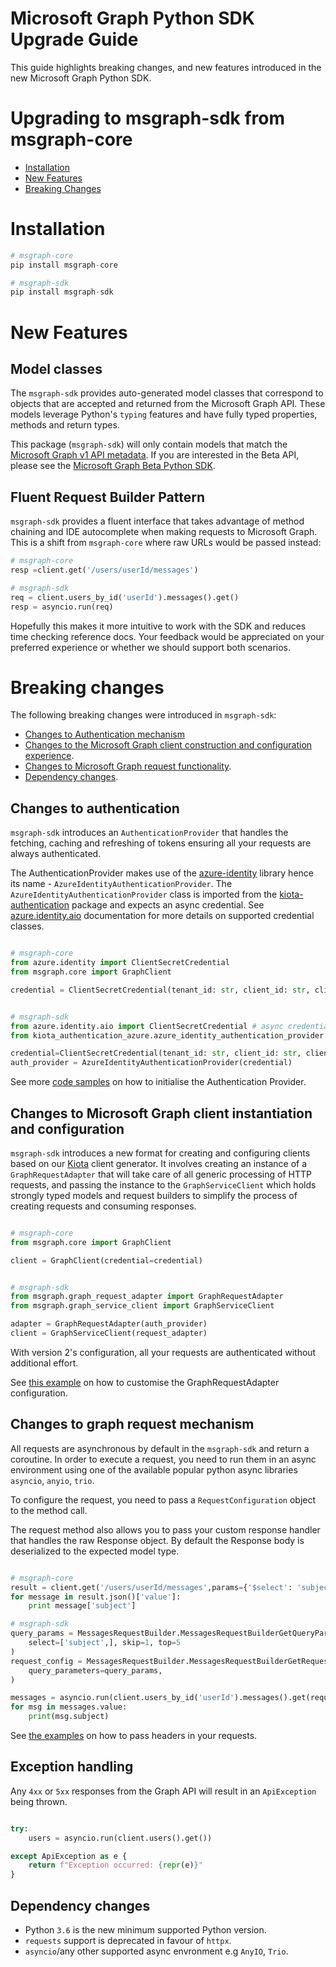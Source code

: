 # Microsoft Graph Python SDK Upgrade Guide

This guide highlights breaking changes, and new features introduced in the new Microsoft Graph Python SDK.

# Upgrading to msgraph-sdk from msgraph-core

- [Installation](#installation)
- [New Features](#new-features)
- [Breaking Changes](#breaking-changes)

# Installation

```py
# msgraph-core
pip install msgraph-core

# msgraph-sdk
pip install msgraph-sdk
```

# New Features

## Model classes

The `msgraph-sdk` provides auto-generated model classes that correspond to objects that are accepted and returned from the Microsoft Graph API. These models leverage Python's `typing` features and have fully typed properties, methods and return types.

This package (`msgraph-sdk`) will only contain models that match the [Microsoft Graph v1 API metadata](https://graph.microsoft.com/v1.0/$metadata). If you are interested in the Beta API, please see the [Microsoft Graph Beta Python SDK](https://github.com/microsoftgraph/msgraph-sdk-beta-python).

## Fluent Request Builder Pattern
`msgraph-sdk` provides a fluent interface that takes advantage of method chaining and IDE autocomplete when making requests to Microsoft Graph. This is a shift from `msgraph-core` where raw URLs would be passed instead:

```py
# msgraph-core
resp =client.get('/users/userId/messages')

# msgraph-sdk
req = client.users_by_id('userId').messages().get()
resp = asyncio.run(req)
```

Hopefully this makes it more intuitive to work with the SDK and reduces time checking reference docs. Your feedback would be appreciated on your preferred experience or whether we should support both scenarios.

# Breaking changes

The following breaking changes were introduced in `msgraph-sdk`:

- [Changes to Authentication mechanism](#changes-to-authentication)
- [Changes to the Microsoft Graph client construction and configuration experience](#changes-to-graph-client-instantiation-and-configuration).
- [Changes to Microsoft Graph request functionality](#changes-to-graph-request-functionality).
- [Dependency changes](#dependency-changes).

## Changes to authentication
`msgraph-sdk` introduces an `AuthenticationProvider` that handles the fetching, caching and refreshing of tokens ensuring all your requests are always authenticated.

The AuthenticationProvider makes use of the [azure-identity](https://github.com/Azure/azure-sdk-for-python/tree/main/sdk/identity/azure-identity) library hence its name - `AzureIdentityAuthenticationProvider`. The `AzureIdentityAuthenticationProvider` class is imported from the [kiota-authentication](https://github.com/microsoft/kiota-authentication-azure-python) package and expects an async credential. See [azure.identity.aio](https://aka.ms/azsdk/python/identity/aio/docs) documentation for more details on supported credential classes.

```py

# msgraph-core
from azure.identity import ClientSecretCredential
from msgraph.core import GraphClient

credential = ClientSecretCredential(tenant_id: str, client_id: str, client_secret: str)


# msgraph-sdk
from azure.identity.aio import ClientSecretCredential # async credentials only
from kiota_authentication_azure.azure_identity_authentication_provider import AzureIdentityAuthenticationProvider

credential=ClientSecretCredential(tenant_id: str, client_id: str, client_secret: str)
auth_provider = AzureIdentityAuthenticationProvider(credential)
```

See more [code samples](README.md#create-an-authenticationprovider-object) on how to initialise the Authentication Provider.

## Changes to Microsoft Graph client instantiation and configuration

`msgraph-sdk` introduces a new format for creating and configuring clients based on our [Kiota](https://github.com/microsoft/kiota) client generator. It involves creating an instance of a `GraphRequestAdapter` that will take care of all generic processing of HTTP requests, and passing the instance to the `GraphServiceClient` which holds strongly typed models and request builders to simplify the process of creating requests and consuming responses.

```py

# msgraph-core
from msgraph.core import GraphClient

client = GraphClient(credential=credential)


# msgraph-sdk
from msgraph.graph_request_adapter import GraphRequestAdapter
from msgraph.graph_service_client import GraphServiceClient

adapter = GraphRequestAdapter(auth_provider)
client = GraphServiceClient(request_adapter)
```
With version 2's configuration, all your requests are authenticated without additional effort.

See [this example](docs/Examples.md#creating-a-request-adapter) on how to customise the GraphRequestAdapter configuration.

## Changes to graph request mechanism

All requests are asynchronous by default in the `msgraph-sdk` and return a coroutine. In order to execute a request, you need to run them in an async environment using one of the available popular python async libraries `asyncio`, `anyio`, `trio`.

To configure the request, you need to pass a `RequestConfiguration` object to the method call.

The request method also allows you to pass your custom response handler that handles the raw Response object. By default the Response body is deserialized to the expected model type.


```py

# msgraph-core
result = client.get('/users/userId/messages',params={'$select': 'subject','$top': '5', '$skip': '1'})
for message in result.json()['value']:
    print message['subject']

# msgraph-sdk
query_params = MessagesRequestBuilder.MessagesRequestBuilderGetQueryParameters(
    select=['subject',], skip=1, top=5
)
request_config = MessagesRequestBuilder.MessagesRequestBuilderGetRequestConfiguration(
    query_parameters=query_params,
)

messages = asyncio.run(client.users_by_id('userId').messages().get(request_configuration=request_config))
for msg in messages.value:
    print(msg.subject)
```

See [the examples](docs/Examples.md) on how to pass headers in your requests.

## Exception handling

Any `4xx` or `5xx` responses from the Graph API will result in an `ApiException` being thrown.

```py

try:
    users = asyncio.run(client.users().get())

except ApiException as e {
    return f"Exception occurred: {repr(e)}"
}
```
## Dependency changes

- Python `3.6` is the new minimum supported Python version.
- `requests` support is deprecated in favour of `httpx`.
- `asyncio`/any other supported async envronment e.g `AnyIO`, `Trio`.
